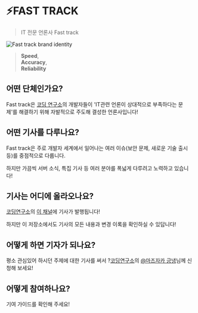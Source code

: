 # ⚡FAST TRACK

> IT 전문 언론사 Fast track

![Fast track brand identity](https://user-images.githubusercontent.com/56998563/122230027-3915bc80-cef4-11eb-8a8a-fb8b31c25151.png)

>**Speed**,<br>**Accuracy**,<br>**Reliability**

## 어떤 단체인가요?

Fast track은 [코딩 연구소][1]의 개발자들이
'IT관련 언론이 상대적으로 부족하다는 문제'를 해결하기 위해
자발적으로 주도해 결성한 언론사입니다!

## 어떤 기사를 다루나요?

Fast track은 주로 개발자 세계에서 일어나는 여러 이슈(보안 문제, 새로운 기술 출시 등)를 중점적으로 다룹니다.

하지만 가끔씩 서버 소식, 특집 기사 등 여러 분야를 폭넓게 다루려고 노력하고 있습니다!

## 기사는 어디에 올라오나요?

[코딩연구소][1]의 [이 채널](https://discord.com/channels/687271752224735233/854377828967252038)에 기사가 발행됩니다!

하지만 이 저장소에서도 기사의 모든 내용과 변경 이록을 확인하실 수 있답니다!

## 어떻게 하면 기자가 되나요?

평소 관심있어 하시던 주제에 대한 기사를 써서 ?[코딩연구소][1]의 [@마즈자카 긍냉](https://discord.com/users/375206428413001729)님께 신청해 보세요!

## 어떻게 참여하나요?

기여 가이드를 확인해 주세요!

[1]: https://discord.gg/coding-lab
